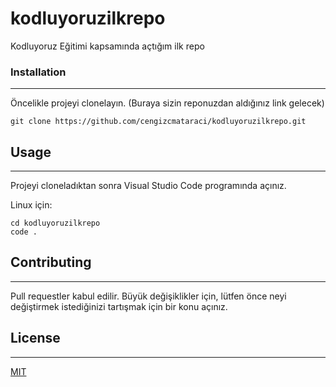 # kodluyoruzilkrepo
Kodluyoruz Eğitimi kapsamında açtığım ilk repo

### Installation
---
Öncelikle projeyi clonelayın. (Buraya sizin reponuzdan aldığınız link gelecek)

    git clone https://github.com/cengizcmataraci/kodluyoruzilkrepo.git

## Usage
---
Projeyi cloneladıktan sonra Visual Studio Code programında açınız.

Linux için:

    cd kodluyoruzilkrepo
    code .

## Contributing
---
Pull requestler kabul edilir. Büyük değişiklikler için, lütfen önce neyi değiştirmek istediğinizi tartışmak için bir konu açınız.

## License
---
[MIT](https://choosealicense.com/licenses/mit/)
